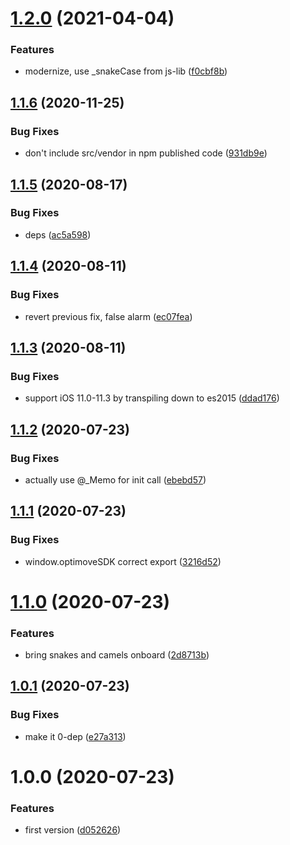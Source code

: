 # [1.2.0](https://github.com/NaturalCycles/optimove-websdk/compare/v1.1.6...v1.2.0) (2021-04-04)


### Features

* modernize, use _snakeCase from js-lib ([f0cbf8b](https://github.com/NaturalCycles/optimove-websdk/commit/f0cbf8b6ebf5e9095b1b9dff24ac202e3fd8646d))

## [1.1.6](https://github.com/NaturalCycles/optimove-websdk/compare/v1.1.5...v1.1.6) (2020-11-25)


### Bug Fixes

* don't include src/vendor in npm published code ([931db9e](https://github.com/NaturalCycles/optimove-websdk/commit/931db9e3e9227e06f0ffd2a49c774c99a6fa6bfb))

## [1.1.5](https://github.com/NaturalCycles/optimove-websdk/compare/v1.1.4...v1.1.5) (2020-08-17)


### Bug Fixes

* deps ([ac5a598](https://github.com/NaturalCycles/optimove-websdk/commit/ac5a598c4ba38cdf4ed949f2dfe3a5770e3b1350))

## [1.1.4](https://github.com/NaturalCycles/optimove-websdk/compare/v1.1.3...v1.1.4) (2020-08-11)


### Bug Fixes

* revert previous fix, false alarm ([ec07fea](https://github.com/NaturalCycles/optimove-websdk/commit/ec07fea05d55e94c1f35fe1781e851d8c53f9918))

## [1.1.3](https://github.com/NaturalCycles/optimove-websdk/compare/v1.1.2...v1.1.3) (2020-08-11)


### Bug Fixes

* support iOS 11.0-11.3 by transpiling down to es2015 ([ddad176](https://github.com/NaturalCycles/optimove-websdk/commit/ddad1768ca4077b56e17bee0d138a3bb07b7178e))

## [1.1.2](https://github.com/NaturalCycles/optimove-websdk/compare/v1.1.1...v1.1.2) (2020-07-23)


### Bug Fixes

* actually use @_Memo for init call ([ebebd57](https://github.com/NaturalCycles/optimove-websdk/commit/ebebd57198644488dc1cf83403eb8f71ebb91104))

## [1.1.1](https://github.com/NaturalCycles/optimove-websdk/compare/v1.1.0...v1.1.1) (2020-07-23)


### Bug Fixes

* window.optimoveSDK correct export ([3216d52](https://github.com/NaturalCycles/optimove-websdk/commit/3216d5226833bab60130c910124a03fb4a513f6f))

# [1.1.0](https://github.com/NaturalCycles/optimove-websdk/compare/v1.0.1...v1.1.0) (2020-07-23)


### Features

* bring snakes and camels onboard ([2d8713b](https://github.com/NaturalCycles/optimove-websdk/commit/2d8713bd92e27ee3d594ba2749f43efec3f74308))

## [1.0.1](https://github.com/NaturalCycles/optimove-websdk/compare/v1.0.0...v1.0.1) (2020-07-23)


### Bug Fixes

* make it 0-dep ([e27a313](https://github.com/NaturalCycles/optimove-websdk/commit/e27a3133008aab8d9d76fccacd2dd062970035c1))

# 1.0.0 (2020-07-23)


### Features

* first version ([d052626](https://github.com/NaturalCycles/optimove-websdk/commit/d052626ba8082c8e73bf52300415a285b6215638))
